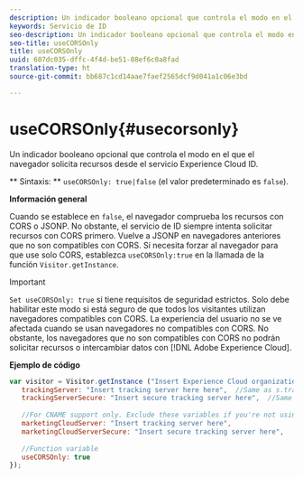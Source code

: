 ```yaml
---
description: Un indicador booleano opcional que controla el modo en el que el navegador solicita recursos desde el servicio Experience Cloud ID.
keywords: Servicio de ID
seo-description: Un indicador booleano opcional que controla el modo en el que el navegador solicita recursos desde el servicio Experience Cloud ID.
seo-title: useCORSOnly
title: useCORSOnly
uuid: 607dc035-dffc-4f4d-be51-08ef6c0a8fad
translation-type: ht
source-git-commit: bb687c1cd14aae7faef2565dcf9d041a1c06e3bd

---
```



# useCORSOnly{#usecorsonly}

Un indicador booleano opcional que controla el modo en el que el navegador solicita recursos desde el servicio Experience Cloud ID.

** Sintaxis: ** `useCORSOnly: true|false` (el valor predeterminado es `false`).

**Información general**

Cuando se establece en `false`, el navegador comprueba los recursos con CORS o JSONP. No obstante, el servicio de ID siempre intenta solicitar recursos con CORS primero. Vuelve a JSONP en navegadores anteriores que no son compatibles con CORS. Si necesita forzar al navegador para que use solo CORS, establezca `useCORSOnly:true` en la llamada de la función `Visitor.getInstance`.

>[!IMPORTANT]
>
>`Set useCORSOnly: true` si tiene requisitos de seguridad estrictos. Solo debe habilitar este modo si está seguro de que todos los visitantes utilizan navegadores compatibles con CORS. La experiencia del usuario no se ve afectada cuando se usan navegadores no compatibles con CORS. No obstante, los navegadores que no son compatibles con CORS no podrán solicitar recursos o intercambiar datos con [!DNL Adobe Experience Cloud].

**Ejemplo de código**

```js
var visitor = Visitor.getInstance ("Insert Experience Cloud organization ID here",{ 
   trackingServer: "Insert tracking server here here",  //Same as s.trackingServer 
   trackingServerSecure: "Insert secure tracking server here",  //Same as s.trackingServerSecure 
 
   //For CNAME support only. Exclude these variables if you're not using CNAME 
   marketingCloudServer: "Insert tracking server here", 
   marketingCloudServerSecure: "Insert secure tracking server here", 
 
   //Function variable 
   useCORSOnly: true 
});
```

